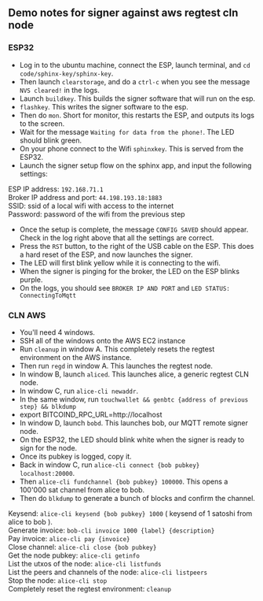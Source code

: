 ## Demo notes for signer against aws regtest cln node

### ESP32

- Log in to the ubuntu machine, connect the ESP, launch terminal, and `cd code/sphinx-key/sphinx-key`.
- Then launch `clearstorage`, and do a `ctrl-c` when you see the message `NVS cleared!` in the logs.
- Launch `buildkey`. This builds the signer software that will run on the esp.
- `flashkey`. This writes the signer software to the esp.
- Then do `mon`. Short for monitor, this restarts the ESP, and outputs its logs to the screen.
- Wait for the message `Waiting for data from the phone!`. The LED should blink green.
- On your phone connect to the Wifi `sphinxkey`. This is served from the ESP32.
- Launch the signer setup flow on the sphinx app, and input the following settings:

ESP IP address: `192.168.71.1`\
Broker IP address and port: `44.198.193.18:1883`\
SSID: ssid of a local wifi with access to the internet\
Password: password of the wifi from the previous step

- Once the setup is complete, the message `CONFIG SAVED` should appear. Check in the log right above that all the settings are correct.
- Press the `RST` button, to the right of the USB cable on the ESP. This does a hard reset of the ESP, and now launches the signer.
- The LED will first blink yellow while it is connecting to the wifi.
- When the signer is pinging for the broker, the LED on the ESP blinks purple.
- On the logs, you should see `BROKER IP AND PORT` and `LED STATUS: ConnectingToMqtt`

### CLN AWS

- You'll need 4 windows.
- SSH all of the windows onto the AWS EC2 instance
- Run `cleanup` in window A. This completely resets the regtest environment on the AWS instance.
- Then run `regd` in window A. This launches the regtest node.
- In window B, launch `aliced`. This launches alice, a generic regtest CLN node.
- In window C, run `alice-cli newaddr`.
- In the same window, run `touchwallet && genbtc {address of previous step} && blkdump`
- export BITCOIND_RPC_URL=http://localhost
- In window D, launch `bobd`. This launches bob, our MQTT remote signer node.
- On the ESP32, the LED should blink white when the signer is ready to sign for the node.
- Once its pubkey is logged, copy it.
- Back in window C, run `alice-cli connect {bob pubkey} localhost:20000`.
- Then `alice-cli fundchannel {bob pubkey} 100000`. This opens a 100'000 sat channel from alice to bob.
- Then do `blkdump` to generate a bunch of blocks and confirm the channel.

Keysend: `alice-cli keysend {bob pubkey} 1000` ( keysend of 1 satoshi from alice to bob ).\
Generate invoice: `bob-cli invoice 1000 {label} {description}`\
Pay invoice: `alice-cli pay {invoice}`\
Close channel: `alice-cli close {bob pubkey}`\
Get the node pubkey: `alice-cli getinfo`\
List the utxos of the node: `alice-cli listfunds`\
List the peers and channels of the node: `alice-cli listpeers`\
Stop the node: `alice-cli stop`\
Completely reset the regtest environment: `cleanup`
